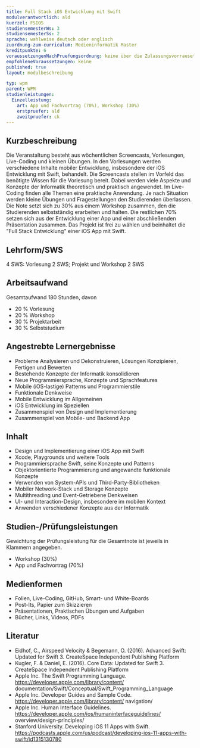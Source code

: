 ```yaml
---
title: Full Stack iOS Entwicklung mit Swift
modulverantwortlich: ald
kuerzel: FSIOS
studiensemesterWs: 3
studiensemesterSs: 2
sprache: wahlweise deutsch oder englisch
zuordnung-zum-curriculum: Medieninformatik Master
kreditpunkte: 6
voraussetzungenNachPruefungsordnung: keine über die Zulassungsvorrausetzungen zum Studium hinausgehenden
empfohleneVoraussetzungen: keine
published: true
layout: modulbeschreibung

typ: wpm
parent: WPM
studienleistungen:
  Einzelleistung:
    art: App und Fachvortrag (70%), Workshop (30%)
    erstpruefer: ald
    zweitpruefer: ck
---
```


## Kurzbeschreibung
Die Veranstaltung besteht aus wöchentlichen Screencasts, Vorlesungen, Live-Coding und kleinen Übungen. In den Vorlesungen werden verschiedene Inhalte mobiler Entwicklung, insbesondere der iOS Entwicklung mit Swift, behandelt. Die Screencasts stellen im Vorfeld das benötigte Wissen für die Vorlesung bereit. Dabei werden viele Aspekte und Konzepte der Informatik theoretisch und praktisch angewendet. Im Live-Coding finden alle Themen eine praktische Anwendung. Je nach Situation werden kleine Übungen und Fragestellungen den Studierenden überlassen. Die Note setzt sich zu 30% aus einem Workshop zusammen, den die Studierenden selbstständig erarbeiten und halten. Die restlichen 70% setzen sich aus der Entwicklung einer App und einer abschließenden Präsentation zusammen. Das Projekt ist frei zu wählen und beinhaltet die "Full Stack Entwicklung" einer iOS App mit Swift.

## Lehrform/SWS 
4 SWS: Vorlesung 2 SWS; Projekt und Workshop 2 SWS

## Arbeitsaufwand 
Gesamtaufwand 180 Stunden, davon
- 20 % Vorlesung
- 20 % Workshop
- 30 % Projektarbeit
- 30 % Selbststudium

## Angestrebte Lernergebnisse
- Probleme Analysieren und Dekonstruieren, Lösungen Konzipieren, Fertigen und Bewerten
- Bestehende Konzepte der Informatik konsolidieren
- Neue Programmiersprache, Konzepte und Sprachfeatures
- Mobile (iOS-lastige) Patterns und Programmierstile
- Funktionale Denkweise
- Mobile Entwicklung im Allgemeinen
- iOS Entwicklung im Speziellen
- Zusammenspiel von Design und Implementierung
- Zusammenspiel von Mobile- und Backend App

## Inhalt
- Design und Implementierung einer iOS App mit Swift
- Xcode, Playgrounds und weitere Tools
- Programmiersprache Swift, seine Konzepte und Patterns
- Objektorientierte Programmierung und angewandte funktionale Konzepte
- Verwenden von System-APIs und Third-Party-Bibliotheken
- Mobiler Network-Stack und Storage Konzepte
- Multithreading und Event-Getriebene Denkweisen
- UI- und Interaction-Design, insbesondere im mobilen Kontext
- Anwenden verschiedener Konzepte aus der Informatik

## Studien-/Prüfungsleistungen
Gewichtung der Prüfungsleistung für die Gesamtnote ist jeweils in Klammern angegeben.
- Workshop (30%)
- App und Fachvortrag (70%)

## Medienformen
- Folien, Live-Coding, GitHub, Smart- und White-Boards
- Post-Its, Papier zum Skizzieren
- Präsentationen, Praktischen Übungen und Aufgaben
- Bücher, Links, Videos, PDFs

## Literatur
- Eidhof, C., Airspeed Velocity & Begemann, O. (2016). Advanced Swift: Updated for Swift 3.
CreateSpace Independent Publishing Platform
- Kugler, F. & Daniel, E. (2016). Core Data: Updated for Swift 3. CreateSpace Independent
Publishing Platform
- Apple Inc. The Swift Programming Language. https://developer.apple.com/library/content/
documentation/Swift/Conceptual/Swift_Programming_Language
- Apple Inc. Developer Guides and Sample Code. https://developer.apple.com/library/content/
navigation/
- Apple Inc. Human Interface Guidelines. https://developer.apple.com/ios/humaninterfaceguidelines/
overview/design-principles/
- Stanford University. Developing iOS 11 Apps with Swift. https://podcasts.apple.com/us/podcast/developing-ios-11-apps-with-swift/id1315130780
